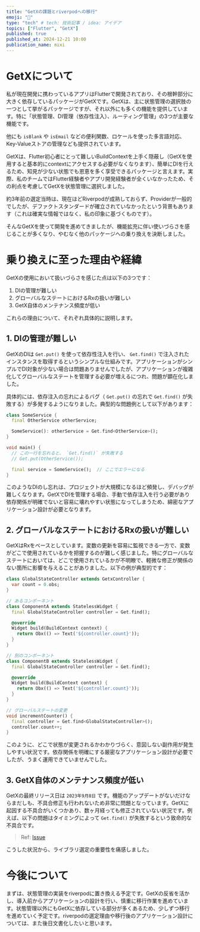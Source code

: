 ```yaml
---
title: "GetXの課題とriverpodへの移行"
emoji: "🚀"
type: "tech" # tech: 技術記事 / idea: アイデア
topics: ["Flutter", "GetX"]
published: true
published_at: 2024-12-21 10:00
publication_name: mixi
---
```


# GetXについて

私が現在開発に携わっているアプリはFlutterで開発されており、その根幹部分に大きく依存しているパッケージがGetXです。GetXは、主に状態管理の選択肢の一つとして挙がるパッケージですが、それ以外にも多くの機能を提供しています。特に「状態管理、DI管理（依存性注入）、ルーティング管理」の3つが主要な機能です。

他にも `isBlank` や `isEmail` などの便利関数、ロケールを使った多言語対応、Key-Valueストアの管理なども提供されています。

GetXは、Flutter初心者にとって難しいBuildContextを上手く隠蔽し（GetXを使用すると基本的にcontextにアクセスする必要がなくなります）、簡単にDIを行えるため、知見が少ない状態でも恩恵を多く享受できるパッケージと言えます。実際、私のチームではFlutter経験者やアプリ開発経験者が全くいなかったため、その利点を考慮してGetXを状態管理に選択しました。

約3年前の選定当時は、現在ほどRiverpodが成熟しておらず、Providerが一般的でしたが、デファクトスタンダードが確立されていなかったという背景もあります（これは確実な情報ではなく、私の印象に基づくものです）。

そんなGetXを使って開発を進めてきましたが、機能拡充に伴い使いづらさを感じることが多くなり、やむなく他のパッケージへの乗り換えを決断しました。

# 乗り換えに至った理由や経緯

GetXの使用において扱いづらさを感じた点は以下の3つです：

1. DIの管理が難しい
2. グローバルなステートにおけるRxの扱いが難しい
3. GetX自体のメンテナンス頻度が低い

これらの理由について、それぞれ具体的に説明します。

## 1. DIの管理が難しい

GetXのDIは `Get.put()` を使って依存性注入を行い、 `Get.find()` で注入されたインスタンスを取得するというシンプルな仕組みです。アプリケーションがシンプルでDI対象が少ない場合は問題ありませんでしたが、アプリケーションが複雑化してグローバルなステートを管理する必要が増えるにつれ、問題が顕在化しました。

具体的には、依存注入の忘れによるバグ（ `Get.put()` の忘れで `Get.find()` が失敗する）が多発するようになりました。典型的な問題例として以下があります：

```dart
class SomeService {
  final OtherService otherService;

  SomeService(): otherService = Get.find<OtherService>();
}

void main() {
  // この一行を忘れると、 `Get.find()` が失敗する
  // Get.put(OtherService());

  final service = SomeService();  // ここでエラーになる
}
```

このようなDIのし忘れは、プロジェクトが大規模になるほど頻発し、デバッグが難しくなります。GetXでDIを管理する場合、手動で依存注入を行う必要があり依存関係が明確でないと容易に壊れやすい状態になってしまうため、綿密なアプリケーション設計が必要となります。

## 2. グローバルなステートにおけるRxの扱いが難しい

GetXはRxをベースとしています。変数の更新を容易に監視できる一方で、変数がどこで使用されているかを把握するのが難しく感じました。特にグローバルなステートにおいては、どこで使用されているかが不明瞭で、軽微な修正が関係のない箇所に影響を与えることがありました。以下の例が典型的です：

```dart
class GlobalStateController extends GetxController {
  var count = 0.obs;
}

// あるコンポーネント
class ComponentA extends StatelessWidget {
  final GlobalStateController controller = Get.find();

  @override
  Widget build(BuildContext context) {
    return Obx(() => Text('${controller.count}'));
  }
}

// 別のコンポーネント
class ComponentB extends StatelessWidget {
  final GlobalStateController controller = Get.find();

  @override
  Widget build(BuildContext context) {
    return Obx(() => Text('${controller.count}'));
  }
}

// グローバルステートの変更
void incrementCounter() {
  final controller = Get.find<GlobalStateController>();
  controller.count++;
}
```

このように、どこで状態が変更されるかわかりづらく、意図しない副作用が発生しやすい状況です。依存関係を明確にする厳密なアプリケーション設計が必要でしたが、うまく運用できていませんでした。

## 3. GetX自体のメンテナンス頻度が低い

GetXの最終リリース日は `2023年9月8日` です。機能のアップデートがないだけならまだしも、不具合修正も行われないため非常に問題となっています。GetXに起因する不具合がいくつかあり、数ヶ月経っても修正されていない状況です。例えば、以下の問題はタイミングによって `Get.find()` が失敗するという致命的な不具合です。

> Ref: [Issue](https://github.com/jonataslaw/getx/issues/3112)

こうした状況から、ライブラリ選定の重要性を痛感しました。

# 今後について

まずは、状態管理の実装をriverpodに置き換える予定です。GetXの反省を活かし、導入前からアプリケーションの設計を行い、慎重に移行作業を進めています。状態管理以外にもGetXに依存している部分が多くあるため、少しずつ移行を進めていく予定です。riverpodの選定理由や移行後のアプリケーション設計については、また後日文書化したいと思います。
